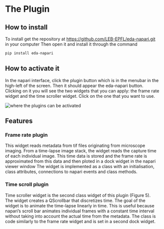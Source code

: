 # The Plugin

## How to install

To install get the repository at https://github.com/LEB-EPFL/eda-napari.git in your computer
Then open it and install it through the command
```sh
pip install eda-napari
```
## How to activate it

In the napari interface, click the plugin button which is in the menubar in the high-left of the screen.
Then it should appear the eda-napari button. Clicking on it you will see the two widgets that you can apply: the frame rate widget and the time scroller widget. Click on the one that you want to use.

![where the plugins can be activated](resources/eda_napari_activation_example.png)

## Features

### Frame rate plugin

This widget reads metadata from tif files originating from microscope imaging. From a time-lapse image stack, the widget reads the capture time of each individual image. This time data is stored and the frame rate is approximated from this data and then ploted in a dock widget in the napari viewer window The widget is implemented as a class with an initialisation, class attributes, connections to napari events and class methods.

### Time scroll plugin

Time scroller widget is the second class widget of this plugin (Figure 5). The widget creates a QScrollbar that discretizes time. The goal of the widget is to animate the time-lapse linearly in time. This is useful because napari’s scroll bar animates individual frames with a constant time interval without taking into account the actual time from the metadata. The class is code similarly to the frame rate widget and is set in a second dock widget.